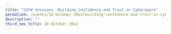 ```yaml
---
title: "SICW Sessions: Building Confidence and Trust in Cyberspace"
permalink: /events/18-October-2022/building-confidence-and-trust-in-cyberspace/
description: ""
third_nav_title: 18 October 2022
---
```

